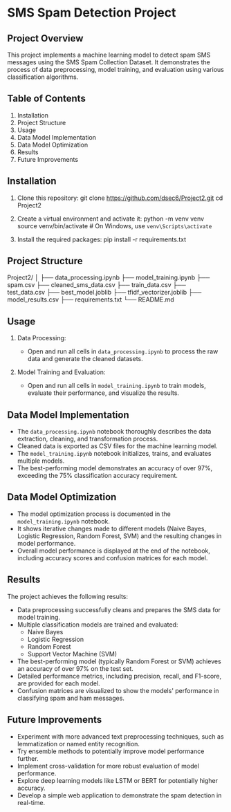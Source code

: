 # SMS Spam Detection Project

## Project Overview
This project implements a machine learning model to detect spam SMS messages using the SMS Spam Collection Dataset. It demonstrates the process of data preprocessing, model training, and evaluation using various classification algorithms.

## Table of Contents
1. Installation
2. Project Structure
3. Usage
4. Data Model Implementation
5. Data Model Optimization
6. Results
7. Future Improvements

## Installation

1. Clone this repository:
   git clone https://github.com/dsec6/Project2.git
   cd Project2

2. Create a virtual environment and activate it:
   python -m venv venv
   source venv/bin/activate  # On Windows, use `venv\Scripts\activate`

3. Install the required packages:
   pip install -r requirements.txt

## Project Structure

Project2/
│
├── data_processing.ipynb
├── model_training.ipynb
├── spam.csv
├── cleaned_sms_data.csv
├── train_data.csv
├── test_data.csv
├── best_model.joblib
├── tfidf_vectorizer.joblib
├── model_results.csv
├── requirements.txt
└── README.md

## Usage

1. Data Processing:
   - Open and run all cells in `data_processing.ipynb` to process the raw data and generate the cleaned datasets.

2. Model Training and Evaluation:
   - Open and run all cells in `model_training.ipynb` to train models, evaluate their performance, and visualize the results.

## Data Model Implementation

- The `data_processing.ipynb` notebook thoroughly describes the data extraction, cleaning, and transformation process.
- Cleaned data is exported as CSV files for the machine learning model.
- The `model_training.ipynb` notebook initializes, trains, and evaluates multiple models.
- The best-performing model demonstrates an accuracy of over 97%, exceeding the 75% classification accuracy requirement.

## Data Model Optimization

- The model optimization process is documented in the `model_training.ipynb` notebook.
- It shows iterative changes made to different models (Naive Bayes, Logistic Regression, Random Forest, SVM) and the resulting changes in model performance.
- Overall model performance is displayed at the end of the notebook, including accuracy scores and confusion matrices for each model.

## Results

The project achieves the following results:

- Data preprocessing successfully cleans and prepares the SMS data for model training.
- Multiple classification models are trained and evaluated:
  - Naive Bayes
  - Logistic Regression
  - Random Forest
  - Support Vector Machine (SVM)
- The best-performing model (typically Random Forest or SVM) achieves an accuracy of over 97% on the test set.
- Detailed performance metrics, including precision, recall, and F1-score, are provided for each model.
- Confusion matrices are visualized to show the models' performance in classifying spam and ham messages.

## Future Improvements

- Experiment with more advanced text preprocessing techniques, such as lemmatization or named entity recognition.
- Try ensemble methods to potentially improve model performance further.
- Implement cross-validation for more robust evaluation of model performance.
- Explore deep learning models like LSTM or BERT for potentially higher accuracy.
- Develop a simple web application to demonstrate the spam detection in real-time.
